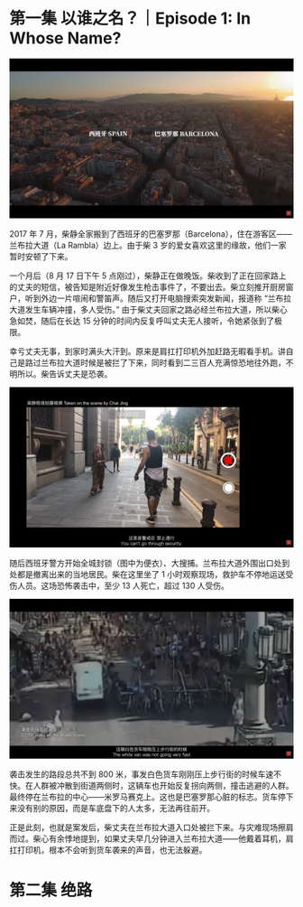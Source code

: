 # 第一集   以谁之名？｜Episode 1: In Whose Name?



![image-20240702195515144](./assets/image-20240702195515144.png)

2017 年 7 月，柴静全家搬到了西班牙的巴塞罗那（Barcelona），住在游客区——兰布拉大道（La Rambla）边上。由于柴 3 岁的爱女喜欢这里的缘故，他们一家暂时安顿了下来。

一个月后（8 月 17 日下午 5 点刚过），柴静正在做晚饭。柴收到了正在回家路上的丈夫的短信，被告知是附近好像发生枪击事件了，不要出去。柴立刻推开厨房窗户，听到外边一片喧闹和警笛声。随后又打开电脑搜索突发新闻，报道称 “兰布拉大道发生车辆冲撞，多人受伤。” 由于柴丈夫回家之路必经兰布拉大道，所以柴心急如焚，随后在长达 15 分钟的时间内反复呼叫丈夫无人接听，令她紧张到了极限。

幸亏丈夫无事，到家时满头大汗到。原来是肩扛打印机外加赶路无暇看手机。讲自己是路过兰布拉大道时候是被拦了下来，同时看到二三百人充满惊恐地往外跑，不明所以。柴告诉丈夫是恐袭。

![ebae74e7f9b7e4802d3fc3acf877216a](./assets/ebae74e7f9b7e4802d3fc3acf877216a.png)

随后西班牙警方开始全城封锁（图中为便衣）、大搜捕。兰布拉大道外围出口处到处都是撤离出来的当地居民。柴在这里坐了 1 小时观察现场，救护车不停地运送受伤人员。这场恐怖袭击中，至少 13 人死亡，超过 130 人受伤。

![image-20240702204431448](./assets/image-20240702204431448.png)

袭击发生的路段总共不到 800 米，事发白色货车刚刚压上步行街的时候车速不快。在人群被冲散到街道两侧时，这辆车也开始反复拐向两侧，撞击逃避的人群。最终停在兰布拉的中心——米罗马赛克上。这也是巴塞罗那心脏的标志。货车停下来没有别的原因，而是车底盘下的人太多，无法再往前开。

正是此刻，也就是案发后，柴丈夫在兰布拉大道入口处被拦下来。与灾难现场擦肩而过。柴心有余悸地提到，如果丈夫早几分钟进入兰布拉大道——他戴着耳机，肩扛打印机，根本不会听到货车袭来的声音，也无法躲避。



# 第二集   绝路

